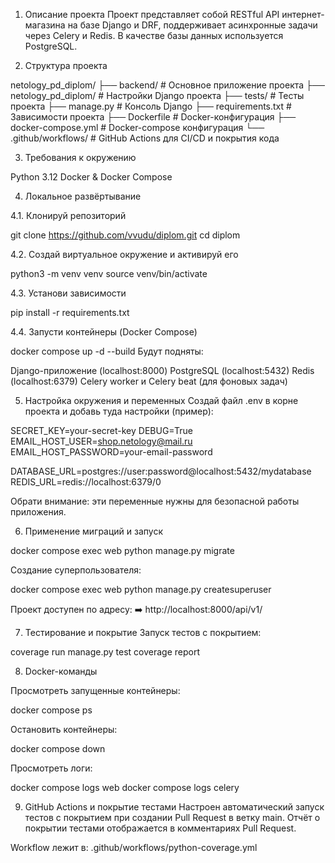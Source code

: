 1. Описание проекта
Проект представляет собой RESTful API интернет-магазина на базе Django и DRF, поддерживает асинхронные задачи через Celery и Redis. В качестве базы данных используется PostgreSQL.

2. Структура проекта

netology_pd_diplom/
├── backend/                 # Основное приложение проекта
├── netology_pd_diplom/      # Настройки Django проекта
├── tests/                   # Тесты проекта
├── manage.py                # Консоль Django
├── requirements.txt         # Зависимости проекта
├── Dockerfile               # Docker-конфигурация
├── docker-compose.yml       # Docker-compose конфигурация
└── .github/workflows/       # GitHub Actions для CI/CD и покрытия кода

3. Требования к окружению

Python 3.12
Docker & Docker Compose

4. Локальное развёртывание

4.1. Клонируй репозиторий

git clone https://github.com/vvudu/diplom.git
cd diplom

4.2. Создай виртуальное окружение и активируй его

python3 -m venv venv
source venv/bin/activate

4.3. Установи зависимости

pip install -r requirements.txt

4.4. Запусти контейнеры (Docker Compose)

docker compose up -d --build
Будут подняты:

Django-приложение (localhost:8000)
PostgreSQL (localhost:5432)
Redis (localhost:6379)
Celery worker и Celery beat (для фоновых задач)

5. Настройка окружения и переменных
Создай файл .env в корне проекта и добавь туда настройки (пример):

SECRET_KEY=your-secret-key
DEBUG=True
EMAIL_HOST_USER=shop.netology@mail.ru
EMAIL_HOST_PASSWORD=your-email-password

DATABASE_URL=postgres://user:password@localhost:5432/mydatabase
REDIS_URL=redis://localhost:6379/0

Обрати внимание: эти переменные нужны для безопасной работы приложения.

6. Применение миграций и запуск

docker compose exec web python manage.py migrate

Создание суперпользователя:

docker compose exec web python manage.py createsuperuser

Проект доступен по адресу:
➡️ http://localhost:8000/api/v1/

7. Тестирование и покрытие
Запуск тестов с покрытием:

coverage run manage.py test
coverage report

8. Docker-команды

Просмотреть запущенные контейнеры:

docker compose ps

Остановить контейнеры:

docker compose down

Просмотреть логи:

docker compose logs web
docker compose logs celery

9. GitHub Actions и покрытие тестами
Настроен автоматический запуск тестов с покрытием при создании Pull Request в ветку main.
Отчёт о покрытии тестами отображается в комментариях Pull Request.

Workflow лежит в:
.github/workflows/python-coverage.yml
